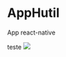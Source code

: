# AppHutil
App react-native 

<html>
  <a>teste<a/>
    <img src="https://media-exp1.licdn.com/dms/image/C4E2DAQHA8RMt5oUtZw/profile-treasury-image-shrink_1920_1920/0/1634819156922?e=1634907600&v=beta&t=9s86jnPnZ_qOgNMTtYDwNUX1kYXw4T7K3dHLDWEVDxE"
  </html>
